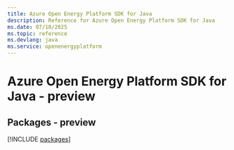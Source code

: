 ```yaml
---
title: Azure Open Energy Platform SDK for Java
description: Reference for Azure Open Energy Platform SDK for Java
ms.date: 07/10/2025
ms.topic: reference
ms.devlang: java
ms.service: openenergyplatform
---
```

# Azure Open Energy Platform SDK for Java - preview
## Packages - preview
[!INCLUDE [packages](open-energy-platform-index.md)]
